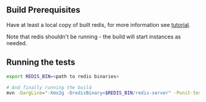 ## Build Prerequisites ##
Have at least a local copy of built redis, for more information see [tutorial](https://www.digitalocean.com/community/tutorials/how-to-install-and-use-redis).

Note that redis shouldn't be running - the build will start instances as needed.

## Running the tests ##

``` bash
export REDIS_BIN=<path to redis binaries>

# And finally running the build
mvn -DargLine="-Xmx2g -DredisBinary=$REDIS_BIN/redis-server" -Punit-test clean test -e -X
```